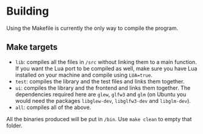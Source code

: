 # Building
Using the Makefile is currently the only way to compile the program.

## Make targets
- `lib`: compiles all the files in `/src` without linking them to a main
function. If you want the Lua port to be compiled as well, make sure you have
Lua installed on your machine and compile using `LUA=true`.
- `test`: compiles the library and the test files and links them together.
- `ui`: compiles the library and the frontend and links them together. The
dependencies required here are `glew`, `glfw3` and `glm` (on Ubuntu you would
need the packages `libglew-dev`, `libglfw3-dev` and `libglm-dev`).
- `all`: compiles all of the above.

All the binaries produced will be put in `/bin`. Use `make clean` to empty
that folder.